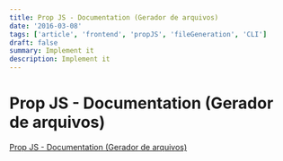 ```yaml
---
title: Prop JS - Documentation (Gerador de arquivos)
date: '2016-03-08'
tags: ['article', 'frontend', 'propJS', 'fileGeneration', 'CLI']
draft: false
summary: Implement it
description: Implement it
---
```

# Prop JS - Documentation (Gerador de arquivos)


[Prop JS - Documentation (Gerador de arquivos)](https://plopjs.com/documentation)

